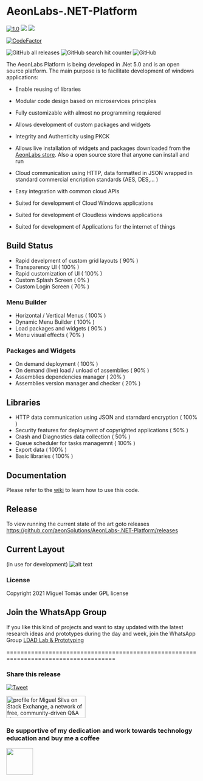 # AeonLabs-.NET-Platform
 
[![1.0](https://jitpack.io/v/aeonSolutions/AeonLabs-.NET-Platform.svg)](https://jitpack.io/#aeonSolutions/AeonLabs-.NET-Platform)
[![](https://jitci.com/gh/aeonSolutions/AeonLabs-.NET-Platform/svg)](https://jitci.com/gh/aeonSolutions/AeonLabs-.NET-Platform)
![](https://views.whatilearened.today/views/github/aeonSolutions/AeonLabs-.NET-Platform.svg)

[![CodeFactor](https://www.codefactor.io/repository/github/aeonsolutions/Aeonlabs-.net-platform/badge)](https://www.codefactor.io/repository/github/aeonsolutions/Aeonlabs-.net-platform)

![GitHub all releases](https://img.shields.io/github/downloads/aeonSolutions/AeonLabs-.NET-Platform/total?style=for-the-badge)
![GitHub search hit counter](https://img.shields.io/github/search/aeonSolutions/AeonLabs-.NET-Platform/AeonLabs%20.NET%20Platform?style=for-the-badge)
![GitHub](https://img.shields.io/github/license/aeonSolutions/AeonLabs-.NET-Platform?style=for-the-badge)

The AeonLabs Platform is being developed in .Net 5.0 and is an open source platform. The main purpose is to facilitate development of windows applications:
- Enable reusing of libraries
- Modular code design based on microservices principles
- Fully customizable with almost no programming requiered

- Allows development of custom packages and widgets
- Integrity and Authenticity using PKCK
- Allows live installation of widgets and packages downloaded from the [AeonLabs store](https://www.store.aeonlabs.solutions "AeonLabs store"). Also a open source store that anyone can install and run

- Cloud communication using HTTP, data formatted in JSON wrapped in standard commercial encription standards (AES, DES,... )
- Easy integration with common cloud APIs 

- Suited for development of Cloud Windows applications
- Suited for development of Cloudless windows applications
- Suited for development of Applications for the internet of things

## Build Status

- Rapid develpment of custom grid layouts ( 90% )
- Transparency UI ( 100% )
- Rapid customization of UI ( 100% )
- Custom Splash Screen ( 0% )
- Custom Login Screen ( 70% )

### Menu Builder
- Horizontal / Vertical Menus ( 100% ) 
- Dynamic Menu Builder ( 100% )
- Load packages and widgets ( 90% )
- Menu visual effects ( 70% )

### Packages and Widgets
- On demand deployment ( 100% )
- On demand (live) load / unload of assemblies ( 90% )
- Assemblies dependencies manager ( 20% )
- Assemblies version manager and checker ( 20% )

## Libraries
- HTTP data communication using JSON and starndard encryption ( 100% )
- Security features for deployment of copyrighted applications ( 50% )
- Crash and Diagnostics data collection ( 50% )
- Queue scheduler for tasks managemnt ( 100% )
- Export data ( 100% )
- Basic libraries ( 100% )

## Documentation
Please refer to the [wiki](https://github.com/aeonSolutions/AeonLabs-.NET-Platform/wiki) to learn how to use this code.

## Release
To view running the current state of the art goto releases
https://github.com/aeonSolutions/AeonLabs-.NET-Platform/releases

## Current Layout 
(in use for development)
![alt text](http://www.aeonlabs.solutions/images/github/layout3.jpg)

### License
Copyright 2021 Miguel Tomás under GPL license

## Join the WhatsApp Group
If you like this kind of projects and want to stay updated with the latest research ideas and prototypes during the day and week, join the WhatsApp Group
[LDAD Lab & Prototyping](https://chat.whatsapp.com/FkNC7u83kuy2QRA5sqjBVg)

=====================================================================================
### Share this release
[![Tweet](https://img.shields.io/twitter/url/http/shields.io.svg?style=social)](https://twitter.com/intent/tweet?original_referer=https%3A%2F%2Fjitpack.io%2F&ref_src=twsrc%5Etfw&text=Version%201.0%20of%20AeonLabs-Common-Libraries-for-Android%20is%20now%20available%20on%20&tw_p=tweetbutton&url=http%3A%2F%2Fjitpack.io%2F%23aeonSolutions%2FAeonLabs-Common-Libraries-for-Android%2F1.0)

<a href="https://stackexchange.com/users/18907312/miguel-silva"><img src="https://stackexchange.com/users/flair/18907312.png" width="208" height="58" alt="profile for Miguel Silva on Stack Exchange, a network of free, community-driven Q&amp;A sites" title="profile for Miguel Silva on Stack Exchange, a network of free, community-driven Q&amp;A sites" /></a>

### Be supportive of my dedication and work towards technology education and buy me a coffee


[<img src="https://cdn.buymeacoffee.com/buttons/v2/default-yellow.png" data-canonical-src="https://cdn.buymeacoffee.com/buttons/v2/default-yellow.png" height="70" />](https://www.buymeacoffee.com/migueltomas)
